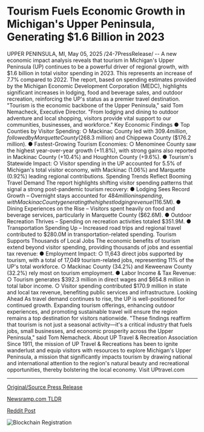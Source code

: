 # Tourism Fuels Economic Growth in Michigan's Upper Peninsula, Generating $1.6 Billion in 2023

UPPER PENINSULA, MI, May 05, 2025 /24-7PressRelease/ -- A new economic impact analysis reveals that tourism in Michigan's Upper Peninsula (UP) continues to be a powerful driver of regional growth, with $1.6 billion in total visitor spending in 2023. This represents an increase of 7.7% compared to 2022. The report, based on spending estimates provided by the Michigan Economic Development Corporation (MEDC), highlights significant increases in lodging, food and beverage sales, and outdoor recreation, reinforcing the UP's status as a premier travel destination.   "Tourism is the economic backbone of the Upper Peninsula," said Tom Nemacheck, Executive Director. "From lodging and dining to outdoor adventure and local shopping, visitors provide vital support to our communities, businesses, and workforce."   Key Economic Findings  ● Top Counties by Visitor Spending:  ○ Mackinac County led with $309.4 million, followed by Marquette County ($268.3 million) and Chippewa County ($176.2 million).  ● Fastest-Growing Tourism Economies:  ○ Menominee County saw the highest year-over-year growth (+11.8%), with strong gains also reported in Mackinac County (+10.4%) and Houghton County (+9.6%).  ● Tourism's Statewide Impact:  ○ Visitor spending in the UP accounted for 5.5% of Michigan's total visitor economy, with Mackinac (1.06%) and Marquette (0.92%) leading regional contributions.   Spending Trends Reflect Booming Travel Demand  The report highlights shifting visitor spending patterns that signal a strong post-pandemic tourism recovery:  ● Lodging Sees Record Growth – Overnight stays accounted for $484 million in spending, with Mackinac County generating the highest lodging revenue ($116.5M).  ● Dining Experiences on the Rise – Visitors spent heavily on food and beverage services, particularly in Marquette County ($62.6M).  ● Outdoor Recreation Thrives – Spending on recreation activities totaled $351.9M.  ● Transportation Spending Up – Increased road trips and regional travel contributed to $280.0M in transportation-related spending.  Tourism Supports Thousands of Local Jobs   The economic benefits of tourism extend beyond visitor spending, providing thousands of jobs and essential tax revenue:  ● Employment Impact:  ○ 11,643 direct jobs supported by tourism, with a total of 17,049 tourism-related jobs, representing 11% of the UP's total workforce.  ○ Mackinac County (34.2%) and Keweenaw County (32.2%) rely most on tourism employment.  ● Labor Income & Tax Revenue:  ○ Tourism generates $392.3 million in direct wages and $654.8 million in total labor income.  ○ Visitor spending contributed $170.9 million in state and local tax revenue, benefiting public services and infrastructure.  Looking Ahead   As travel demand continues to rise, the UP is well-positioned for continued growth. Expanding tourism offerings, enhancing outdoor experiences, and promoting sustainable travel will ensure the region remains a top destination for visitors nationwide.   "These findings reaffirm that tourism is not just a seasonal activity—it's a critical industry that fuels jobs, small businesses, and economic prosperity across the Upper Peninsula," said Tom Nemacheck.  About UP Travel & Recreation Association  Since 1911, the mission of UP Travel & Recreations has been to ignite wanderlust and equip visitors with resources to explore Michigan's Upper Peninsula, a mission that significantly impacts tourism by drawing national and international attention to the region's natural beauty and recreational opportunities, thereby bolstering the local economy. Visit UPtravel.com 

---

[Original/Source Press Release](https://www.24-7pressrelease.com/press-release/522488/tourism-fuels-economic-growth-in-michigans-upper-peninsula-generating-16-billion-in-2023)
                    

[Newsramp.com TLDR](https://newsramp.com/curated-news/michigan-s-upper-peninsula-tourism-spurs-1-6-billion-in-visitor-spending/1118c8d4d29bc0131ce086563a36f1a9) 

 



[Reddit Post](https://www.reddit.com/r/TravelAndLeisureNews/comments/1kfhogo/michigans_upper_peninsula_tourism_spurs_16/) 



![Blockchain Registration](https://cdn.newsramp.app/24-7PressRelease/qrcode/255/5/vibeCCFj.webp)
